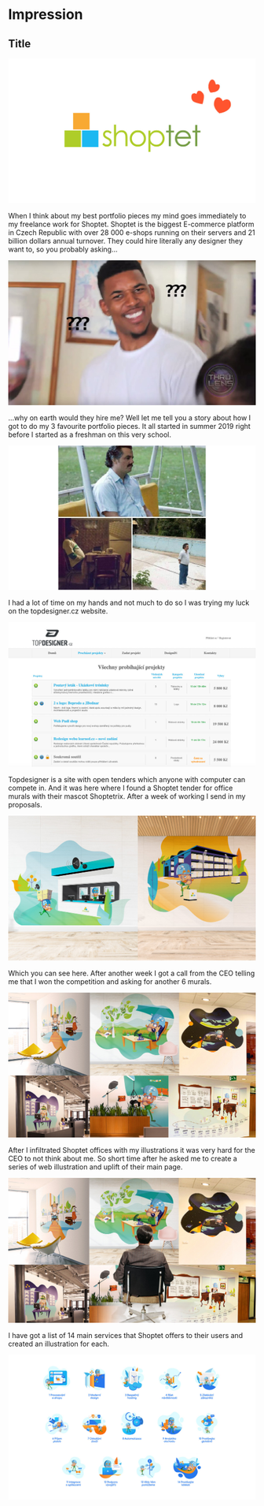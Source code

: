 # Impression

## Title

![Screenshot from title slide of presentation.](img/1-slide.jpg)

When I think about my best portfolio pieces my mind goes immediately to my freelance work for Shoptet. Shoptet is the biggest E-commerce platform in Czech Republic with over 28 000 e-shops running on their servers and 21 billion dollars annual turnover. They could hire literally any designer they want to, so you probably asking…

![Screenshot from title slide of presentation.](img/2-slide.jpg)

…why on earth would they hire me?
Well let me tell you a story about how I got to do my 3 favourite portfolio pieces. 
It all started in summer 2019 right before I started as a freshman on this very school.

![Screenshot from title slide of presentation.](img/3-slide.jpg)

I had a lot of time on my hands and not much to do so I was trying my luck on the topdesigner.cz website.


![Screenshot from title slide of presentation.](img/4-slide.jpg)

Topdesigner is a site with open tenders which anyone with computer can compete in. And it was here where I found a Shoptet tender for office murals with their mascot Shoptetrix. After a week of working I send in my proposals.

![Screenshot from title slide of presentation.](img/5-slide.jpg)

Which you can see here. After another week I got a call from the CEO telling me that I won the competition and asking for another 6 murals.

![Screenshot from title slide of presentation.](img/6-slide.jpg)

After I infiltrated Shoptet offices with my illustrations it was very hard for the CEO to not think about me. So short time after he asked me to create a series of web illustration and uplift of their main page.

![Screenshot from title slide of presentation.](img/7-slide.jpg)

I have got a list of 14 main services that Shoptet offers to their users and created an illustration for each.

![Screenshot from title slide of presentation.](img/8-slide.jpg)

